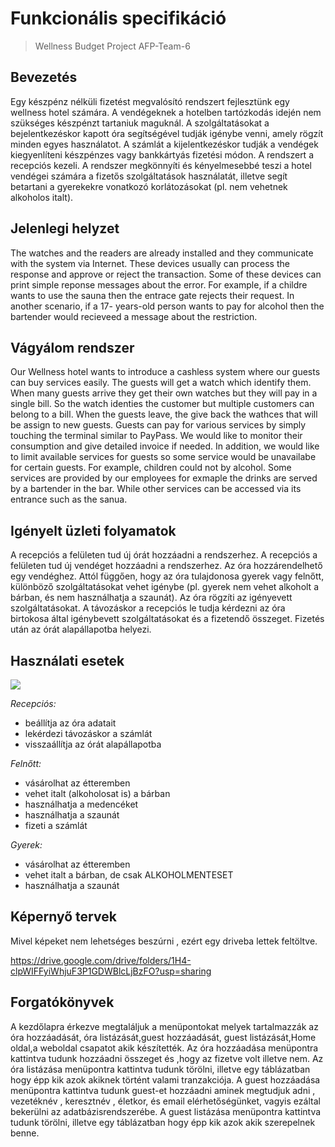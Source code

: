﻿# Funkcionális specifikáció
>Wellness Budget Project
>AFP-Team-6

## Bevezetés

Egy készpénz nélküli fizetést megvalósító rendszert fejlesztünk egy wellness hotel számára. A vendégeknek a hotelben tartózkodás idején nem szükséges készpénzt tartaniuk maguknál. A szolgáltatásokat a bejelentkezéskor kapott óra segítségével tudják igénybe venni, amely rögzít minden egyes használatot. A számlát a kijelentkezéskor tudják a vendégek kiegyenlíteni készpénzes vagy bankkártyás fizetési módon.
A rendszert a recepciós kezeli.
A rendszer megkönnyíti és kényelmesebbé teszi a hotel vendégei számára a fizetős szolgáltatások használatát, illetve segít betartani a gyerekekre vonatkozó korlátozásokat (pl. nem vehetnek alkoholos italt).

## Jelenlegi helyzet

The watches and the readers are already installed and they communicate with the system via Internet. These devices usually can process the response and approve or reject the transaction. Some of these devices can print simple reponse messages about the error. For example, if a childre wants to use the sauna then the entrace gate rejects their request. In another scenario, if a 17- years-old person wants to pay for alcohol then the bartender would recieveed a message about the restriction.

## Vágyálom rendszer

Our Wellness hotel wants to introduce a cashless system where our guests can buy services easily. The guests will get a watch which identify them. When many guests arrive they get their own watches but they will pay in a single bill. So the watch identies the customer but multiple customers can belong to a bill. When the guests leave, the give back the wathces that will be assign to new guests. Guests can pay for various services by simply touching the terminal similar to PayPass. We would like to monitor their consumption and give detailed invoice if needed. In addition, we would like to limit available services for guests so some service would be unavailabe for certain guests. For example, children could not by alcohol. Some services are provided by our employees for exmaple the drinks are served by a bartender in the bar. While other services can be accessed via its entrance such as the sanua.

## Igényelt üzleti folyamatok 

A recepciós a felületen tud új órát hozzáadni a rendszerhez. A recepciós a felületen tud új vendéget hozzáadni a rendszerhez. Az óra hozzárendelhető egy vendéghez. Attól függően, hogy az óra tulajdonosa gyerek vagy felnőtt, különböző szolgáltatásokat vehet igénybe (pl. gyerek nem vehet alkoholt a bárban, és nem használhatja a szaunát). Az óra rögzíti az igényevett szolgáltatásokat. A távozáskor a recepciós le tudja kérdezni az óra birtokosa által igénybevett szolgáltatásokat és a fizetendő összeget. Fizetés után az órát alapállapotba helyezi.

## Használati esetek

![](https://www.planttext.com/api/plantuml/img/RP9DZeCm38NtEKMMiA07YAfHRrAPn825YL5-fgggkVk42dM2XftvdktdF76B2KBA2ol68UaaEj0u9Uqee4qaNgcj03yowbBXki6NQY8cRLdih1qc88wjQWB-qHuOlCL2LtZgdfXRzLClw_Fp7cN1D94VNmUNSbCEu5EnALrw477RS3KBOTU0hKnITjTVUWY8sWNoypPtiCqHxn73DrcCjUi3sMCig2aTEaBsqExrWvQbtBYAyBxEV9AWc4pNVPt5yR_fD1y3BlDRFoHIyVha2bV17gAuNYvc9cVC8A4dvz3NRpfH3xxNhdlhgdRzm1jwj_qilm00)

_Recepciós:_
- beállítja az óra adatait
- lekérdezi távozáskor a számlát
- visszaállítja az órát alapállapotba

_Felnőtt:_
- vásárolhat az étteremben
- vehet italt (alkoholosat is) a bárban
- használhatja a medencéket
- használhatja a szaunát
- fizeti a számlát

_Gyerek:_
- vásárolhat az étteremben
- vehet italt a bárban, de csak ALKOHOLMENTESET
- használhatja a szaunát


## Képernyő tervek

Mivel képeket nem lehetséges beszúrni , ezért egy driveba lettek feltöltve.

https://drive.google.com/drive/folders/1H4-clpWIFFyiWhjuF3P1GDWBlcLjBzFO?usp=sharing

## Forgatókönyvek

A kezdőlapra érkezve megtaláljuk a menüpontokat melyek tartalmazzák az óra hozzáadását, óra listázását,guest hozzáadását, guest listázását,Home oldal,a weboldal csapatot akik készítették.
Az óra hozzáadása menüpontra kattintva tudunk hozzáadni összeget és ,hogy az fizetve volt illetve nem.
Az óra listázása menüpontra kattintva tudunk törölni, illetve egy táblázatban hogy épp kik azok akiknek történt valami tranzakciója.
A guest hozzáadása menüpontra kattintva tudunk guest-et hozzáadni aminek megtudjuk adni , vezetéknév , keresztnév , életkor, és email elérhetőségünket, vagyis ezáltal bekerülni az adatbázisrendszerébe.
A guest listázása menüpontra kattintva tudunk törölni, illetve egy táblázatban hogy épp kik azok akik szerepelnek benne.
